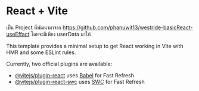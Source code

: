 # React + Vite

เป็น Project ที่พัฒนามาจาก https://github.com/phanuwit13/westride-basicReact-useEffact
โดยจะมีเพียง userData มาให้ 

This template provides a minimal setup to get React working in Vite with HMR and some ESLint rules.

Currently, two official plugins are available:

- [@vitejs/plugin-react](https://github.com/vitejs/vite-plugin-react/blob/main/packages/plugin-react/README.md) uses [Babel](https://babeljs.io/) for Fast Refresh
- [@vitejs/plugin-react-swc](https://github.com/vitejs/vite-plugin-react-swc) uses [SWC](https://swc.rs/) for Fast Refresh

